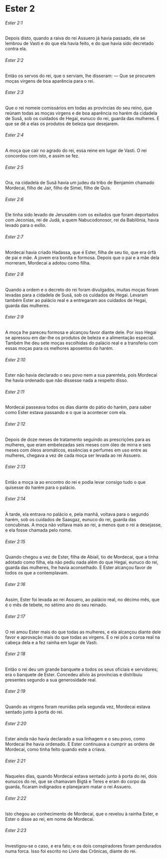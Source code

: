 # Ester 2

###### Ester 2:1

Depois disto, quando a raiva do rei Assuero já havia passado, ele se lembrou de Vasti e do que ela havia feito, e do que havia sido decretado contra ela.

###### Ester 2:2

Então os servos do rei, que o serviam, lhe disseram: — Que se procurem moças virgens de boa aparência para o rei.

###### Ester 2:3

Que o rei nomeie comissários em todas as províncias do seu reino, que reúnam todas as moças virgens e de boa aparência no harém da cidadela de Susã, sob os cuidados de Hegai, eunuco do rei, guarda das mulheres. E que se dê a elas os produtos de beleza que desejarem.

###### Ester 2:4

A moça que cair no agrado do rei, essa reine em lugar de Vasti. O rei concordou com isto, e assim se fez.

###### Ester 2:5

Ora, na cidadela de Susã havia um judeu da tribo de Benjamim chamado Mordecai, filho de Jair, filho de Simei, filho de Quis.

###### Ester 2:6

Ele tinha sido levado de Jerusalém com os exilados que foram deportados com Jeconias, rei de Judá, a quem Nabucodonosor, rei da Babilônia, havia levado para o exílio.

###### Ester 2:7

Mordecai havia criado Hadassa, que é Ester, filha de seu tio, que era órfã de pai e mãe. A jovem era bonita e formosa. Depois que o pai e a mãe dela morreram, Mordecai a adotou como filha.

###### Ester 2:8

Quando a ordem e o decreto do rei foram divulgados, muitas moças foram levadas para a cidadela de Susã, sob os cuidados de Hegai. Levaram também Ester ao palácio real e a entregaram aos cuidados de Hegai, guarda das mulheres.

###### Ester 2:9

A moça lhe pareceu formosa e alcançou favor diante dele. Por isso Hegai se apressou em dar-lhe os produtos de beleza e a alimentação especial. Também lhe deu sete moças escolhidas do palácio real e a transferiu com essas moças para os melhores aposentos do harém.

###### Ester 2:10

Ester não havia declarado o seu povo nem a sua parentela, pois Mordecai lhe havia ordenado que não dissesse nada a respeito disso.

###### Ester 2:11

Mordecai passeava todos os dias diante do pátio do harém, para saber como Ester estava passando e o que ia acontecer com ela.

###### Ester 2:12

Depois de doze meses de tratamento seguindo as prescrições para as mulheres, que eram embelezadas seis meses com óleo de mirra e seis meses com óleos aromáticos, essências e perfumes em uso entre as mulheres, chegava a vez de cada moça ser levada ao rei Assuero.

###### Ester 2:13

Então a moça ia ao encontro do rei e podia levar consigo tudo o que quisesse do harém para o palácio.

###### Ester 2:14

À tarde, ela entrava no palácio e, pela manhã, voltava para o segundo harém, sob os cuidados de Saasgaz, eunuco do rei, guarda das concubinas. A moça não voltava mais ao rei, a menos que o rei a desejasse, e ela fosse chamada pelo nome.

###### Ester 2:15

Quando chegou a vez de Ester, filha de Abiail, tio de Mordecai, que a tinha adotado como filha, ela não pediu nada além do que Hegai, eunuco do rei, guarda das mulheres, lhe havia aconselhado. E Ester alcançou favor de todos os que a contemplavam.

###### Ester 2:16

Assim, Ester foi levada ao rei Assuero, ao palácio real, no décimo mês, que é o mês de tebete, no sétimo ano do seu reinado.

###### Ester 2:17

O rei amou Ester mais do que todas as mulheres, e ela alcançou diante dele favor e aprovação mais do que todas as virgens. E o rei pôs a coroa real na cabeça dela e a fez rainha em lugar de Vasti.

###### Ester 2:18

Então o rei deu um grande banquete a todos os seus oficiais e servidores; era o banquete de Ester. Concedeu alívio às províncias e distribuiu presentes segundo a sua generosidade real.

###### Ester 2:19

Quando as virgens foram reunidas pela segunda vez, Mordecai estava sentado junto à porta do rei.

###### Ester 2:20

Ester ainda não havia declarado a sua linhagem e o seu povo, como Mordecai lhe havia ordenado. E Ester continuava a cumprir as ordens de Mordecai, como tinha feito quando este a criava.

###### Ester 2:21

Naqueles dias, quando Mordecai estava sentado junto à porta do rei, dois eunucos do rei, que se chamavam Bigtã e Teres e eram do corpo da guarda, ficaram indignados e planejaram matar o rei Assuero.

###### Ester 2:22

Isto chegou ao conhecimento de Mordecai, que o revelou à rainha Ester, e Ester o disse ao rei, em nome de Mordecai.

###### Ester 2:23

Investigou-se o caso, e era fato; e os dois conspiradores foram pendurados numa forca. Isso foi escrito no Livro das Crônicas, diante do rei.

